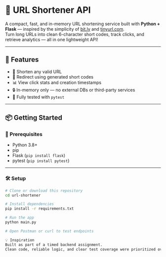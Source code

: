 # 🔗 URL Shortener API

A compact, fast, and in-memory URL shortening service built with **Python + Flask** — inspired by the simplicity of [bit.ly](https://bit.ly) and [tinyurl.com](https://tinyurl.com).  
Turn long URLs into clean 6-character short codes, track clicks, and retrieve analytics — all in one lightweight API!

---

## 🚀 Features

- 📎 Shorten any valid URL
- 🚦 Redirect using generated short codes
- 📊 View click stats and creation timestamps
- 🔒 In-memory only — no external DBs or third-party services
- 🧪 Fully tested with `pytest`

---

## 📦 Getting Started

### 🔧 Prerequisites

- Python 3.8+
- pip
- Flask (`pip install flask`)
- pytest (`pip install pytest`)

---

### 🛠️ Setup

```bash
# Clone or download this repository
cd url-shortener

# Install dependencies
pip install -r requirements.txt

# Run the app
python main.py

# Open Postman or curl to test endpoints

💡 Inspiration
Built as part of a timed backend assignment.
Clean code, reliable logic, and clear test coverage were prioritized over bells and whistles.
